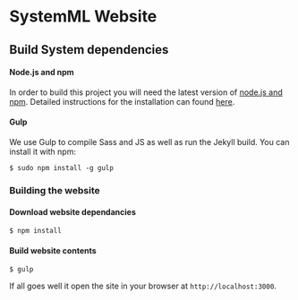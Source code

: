 SystemML Website
================

Build System dependencies
-------------------------

#### Node.js and npm

In order to build this project you will need the latest version of [node.js and npm](https://nodejs.org/). Detailed instructions for the installation can found [here](https://github.com/nodejs/node).

#### Gulp

We use Gulp to compile Sass and JS as well as run the Jekyll build. You can install it with npm:

```
$ sudo npm install -g gulp
```

### Building the website

#### Download website dependancies

```
$ npm install
```

#### Build website contents

```
$ gulp
```

If all goes well it open the site in your browser at `http://localhost:3000`.
